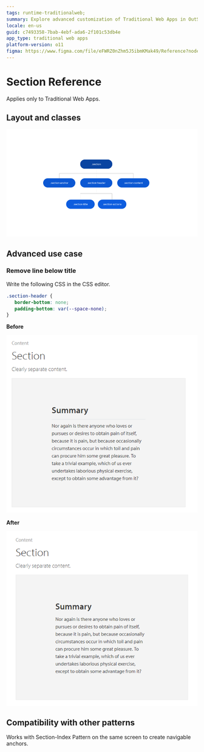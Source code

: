 ```yaml
---
tags: runtime-traditionalweb; 
summary: Explore advanced customization of Traditional Web Apps in OutSystems 11 (O11) by modifying CSS for UI patterns.
locale: en-us
guid: c7493358-7bab-4ebf-ada6-2f101c53db4e
app_type: traditional web apps
platform-version: o11
figma: https://www.figma.com/file/eFWRZ0nZhm5J5ibmKMak49/Reference?node-id=615:564
---
```


# Section Reference

<div class="info" markdown="1">

Applies only to Traditional Web Apps.

</div>

## Layout and classes

![Diagram illustrating the layout and classes of the Section UI Pattern](images/section-2-diag.png "Section Layout Diagram")

## Advanced use case

### Remove line below title

Write the following CSS in the CSS editor.

 ```css
.section-header {
    border-bottom: none;
    padding-bottom: var(--space-none);
}
```

**Before**

![Screenshot showing the Section UI Pattern before removing the line below the title](images/section-3.png "Section Before CSS Changes")

**After**

![Screenshot showing the Section UI Pattern after applying CSS to remove the line below the title](images/section-4.png "Section After CSS Changes")

## Compatibility with other patterns

Works with Section-Index Pattern on the same screen to create navigable anchors.
